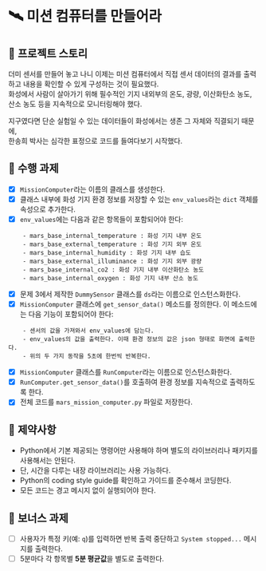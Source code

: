 # 🛰️ 미션 컴퓨터를 만들어라

## 📖 프로젝트 스토리
더미 센서를 만들어 놓고 나니 이제는 미션 컴퓨터에서 직접 센서 데이터의 결과를 출력하고 내용을 확인할 수 있게 구성하는 것이 필요했다.  
화성에서 사람이 살아가기 위해 필수적인 기지 내외부의 온도, 광량, 이산화탄소 농도, 산소 농도 등을 지속적으로 모니터링해야 했다.  

지구였다면 단순 실험일 수 있는 데이터들이 화성에서는 생존 그 자체와 직결되기 때문에,  
한송희 박사는 심각한 표정으로 코드를 들여다보기 시작했다.

## 🧰 수행 과제

- [x] `MissionComputer`라는 이름의 클래스를 생성한다.
- [x] 클래스 내부에 화성 기지 환경 정보를 저장할 수 있는 `env_values`라는 `dict` 객체를 속성으로 추가한다.
- [x] `env_values`에는 다음과 같은 항목들이 포함되어야 한다:
```
    - mars_base_internal_temperature : 화성 기지 내부 온도
    - mars_base_external_temperature : 화성 기지 외부 온도
    - mars_base_internal_humidity : 화성 기지 내부 습도
    - mars_base_external_illuminance : 화성 기지 외부 광량
    - mars_base_internal_co2 : 화성 기지 내부 이산화탄소 농도
    - mars_base_internal_oxygen : 화성 기지 내부 산소 농도
```
- [x] 문제 3에서 제작한 `DummySensor` 클래스를 `ds`라는 이름으로 인스턴스화한다.
- [x] `MissionComputer` 클래스에 `get_sensor_data()` 메소드를 정의한다. 이 메소드에는 다음 기능이 포함되어야 한다:
```
    - 센서의 값을 가져와서 env_values에 담는다.
    - env_values의 값을 출력한다. 이때 환경 정보의 값은 json 형태로 화면에 출력한다.
    - 위의 두 가지 동작을 5초에 한번씩 반복한다.
```
- [x] `MissionComputer` 클래스를 `RunComputer`라는 이름으로 인스턴스화한다.
- [x] `RunComputer.get_sensor_data()`를 호출하여 환경 정보를 지속적으로 출력하도록 한다.
- [x] 전체 코드를 `mars_mission_computer.py` 파일로 저장한다.

## 🚫 제약사항
- Python에서 기본 제공되는 명령어만 사용해야 하며 별도의 라이브러리나 패키지를 사용해서는 안된다.
- 단, 시간을 다루는 내장 라이브러리는 사용 가능하다.
- Python의 coding style guide를 확인하고 가이드를 준수해서 코딩한다. 
- 모든 코드는 경고 메시지 없이 실행되어야 한다.

## 🔔 보너스 과제
- [ ] 사용자가 특정 키(예: `q`)를 입력하면 반복 출력 중단하고 `System stopped...` 메시지를 출력한다.
- [ ] 5분마다 각 항목별 **5분 평균값**을 별도로 출력한다.

